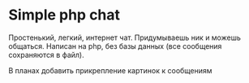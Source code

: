 # Simple php chat
Простенький, легкий, интернет чат. Придумываешь ник и можешь общаться. Написан на php, без базы данных (все сообщения сохраняются в файл).

В планах добавить прикрепление картинок к сообщениям

